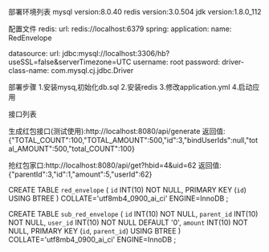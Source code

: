 部署环境列表
mysql version:8.0.40
redis version:3.0.504
jdk   version:1.8.0_112

配置文件
redis:
  url: redis://localhost:6379
spring:
  application:
    name: RedEnvelope

  datasource:
    url: jdbc:mysql://localhost:3306/hb?useSSL=false&serverTimezone=UTC
    username: root
    password:
    driver-class-name: com.mysql.cj.jdbc.Driver

部署步骤
1.安装mysq,初始化db.sql
2.安装redis
3.修改application.yml
4.启动应用



接口列表

生成红包接口(测试使用):http://localhost:8080/api/generate
返回值:{"TOTAL_COUNT":100,"TOTAL_AMOUNT":500,"id":3,"bindUserIds":null,"total_AMOUNT":500,"total_COUNT":100}


抢红包家口:http://localhost:8080/api/get?hbid=4&uid=62
返回值:{"parentId":3,"id":1,"amount":5,"userId":62}


CREATE TABLE `red_envelope`
(
    `id` INT(10) NOT NULL,
    PRIMARY KEY (`id`) USING BTREE
) COLLATE='utf8mb4_0900_ai_ci'
ENGINE=InnoDB
;

CREATE TABLE `sub_red_envelope`
(
    `id`        INT(10) NOT NULL,
    `parent_id` INT(10) NOT NULL,
    `user_id`   INT(10) NOT NULL DEFAULT '0',
    `amount`    INT(10) NOT NULL,
    PRIMARY KEY (`id`, `parent_id`) USING BTREE
) COLLATE='utf8mb4_0900_ai_ci'
ENGINE=InnoDB
;




